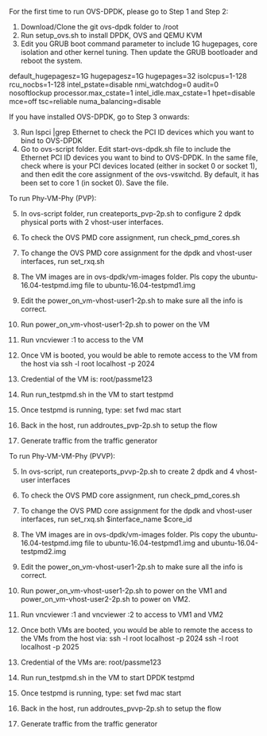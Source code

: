 For the first time to run OVS-DPDK, please go to Step 1 and Step 2:

1) Download/Clone the git ovs-dpdk folder to /root
2) Run setup_ovs.sh to install DPDK, OVS and QEMU KVM
3) Edit you GRUB boot command parameter to include 1G hugepages, core
isolation and other kernel tuning. Then update the GRUB bootloader and reboot
the system.

default_hugepagesz=1G hugepagesz=1G hugepages=32 isolcpus=1-128 rcu_nocbs=1-128 intel_pstate=disable nmi_watchdog=0 audit=0 nosoftlockup processor.max_cstate=1 intel_idle.max_cstate=1 hpet=disable mce=off tsc=reliable numa_balancing=disable

If you have installed OVS-DPDK, go to Step 3 onwards:

3) Run lspci |grep Ethernet to check the PCI ID devices which you want to bind
to OVS-DPDK 
4) Go to ovs-script folder. Edit start-ovs-dpdk.sh file to include the Ethernet PCI ID devices you want
to bind to OVS-DPDK. In the same file, check where is your PCI devices located
(either in socket 0 or socket 1), and then edit the core assignment of the
ovs-vswitchd. By default, it has been set to core 1 (in socket 0). Save the
file.


To run Phy-VM-Phy (PVP):

5) In ovs-script folder, run createports_pvp-2p.sh to configure 2 dpdk
physical ports with 2 vhost-user interfaces.
6) To check the OVS PMD core assignment, run check_pmd_cores.sh
7) To change the OVS PMD core assignment for the dpdk and vhost-user
interfaces, run set_rxq.sh
8) The VM images are in ovs-dpdk/vm-images folder. Pls copy the ubuntu-16.04-testpmd.img file to ubuntu-16.04-testpmd1.img 
9) Edit the power_on_vm-vhost-user1-2p.sh to make sure all the info is correct.
10) Run power_on_vm-vhost-user1-2p.sh to power on the VM
11) Run vncviewer <host address>:1 to access to the VM
12) Once VM is booted, you would be able to remote access to the VM from the
host via ssh -l root localhost -p 2024
13) Credential of the VM is: root/passme123
14) Run run_testpmd.sh in the VM to start testpmd
15) Once testpmd is running, type:
set fwd mac
start

16) Back in the host, run addroutes_pvp-2p.sh to setup the flow 
17) Generate traffic from the traffic generator


To run Phy-VM-VM-Phy (PVVP):

5) In ovs-script, run createports_pvvp-2p.sh to create 2 dpdk and 4 vhost-user
interfaces
6) To check the OVS PMD core assignment, run check_pmd_cores.sh
7) To change the OVS PMD core assignment for the dpdk and vhost-user
interfaces, run set_rxq.sh $interface_name $core_id
8) The VM images are in ovs-dpdk/vm-images folder. Pls copy the ubuntu-16.04-testpmd.img file to ubuntu-16.04-testpmd1.img and ubuntu-16.04-testpmd2.img
9) Edit the power_on_vm-vhost-user1-2p.sh to make sure all the info is correct.
10) Run power_on_vm-vhost-user1-2p.sh to power on the VM1 and power_on_vm-vhost-user2-2p.sh to power on VM2.
11) Run vncviewer <host address>:1 and vncviewer <host address>:2 to access to VM1 and VM2
12) Once both VMs are booted, you would be able to remote the access to the VMs from the host via:
ssh -l root localhost -p 2024
ssh -l root localhost -p 2025
13) Credential of the VMs are: root/passme123
14) Run run_testpmd.sh in the VM to start DPDK testpmd
15) Once testpmd is running, type:
set fwd mac
start

16) Back in the host, run addroutes_pvvp-2p.sh to setup the flow
17) Generate traffic from the traffic generator



